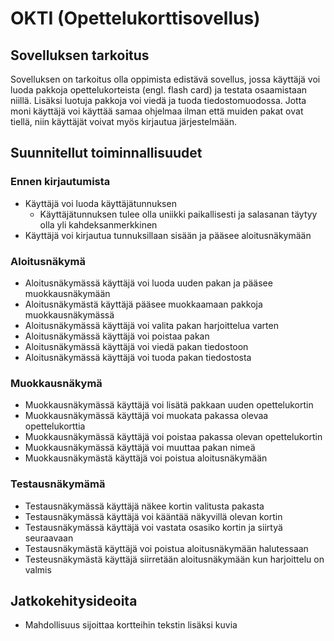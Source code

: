 # OKTI (Opettelukorttisovellus)

## Sovelluksen tarkoitus

Sovelluksen on tarkoitus olla oppimista edistävä sovellus, jossa käyttäjä voi luoda pakkoja opettelukorteista (engl. flash card) ja testata osaamistaan niillä. Lisäksi luotuja pakkoja voi viedä ja tuoda tiedostomuodossa. Jotta moni käyttäjä voi käyttää samaa ohjelmaa ilman että muiden pakat ovat tiellä, niin käyttäjät voivat myös kirjautua järjestelmään.

## Suunnitellut toiminnallisuudet

### Ennen kirjautumista

* Käyttäjä voi luoda käyttäjätunnuksen
  * Käyttäjätunnuksen tulee olla uniikki paikallisesti ja salasanan täytyy olla yli kahdeksanmerkkinen
* Käyttäjä voi kirjautua tunnuksillaan sisään ja pääsee aloitusnäkymään

### Aloitusnäkymä

* Aloitusnäkymässä käyttäjä voi luoda uuden pakan ja pääsee muokkausnäkymään
* Aloitusnäkymästä käyttäjä pääsee muokkaamaan pakkoja muokkausnäkymässä
* Aloitusnäkymässä käyttäjä voi valita pakan harjoittelua varten
* Aloitusnäkymässä käyttäjä voi poistaa pakan
* Aloitusnäkymässä käyttäjä voi viedä pakan tiedostoon
* Aloitusnäkymässä käyttäjä voi tuoda pakan tiedostosta

### Muokkausnäkymä

* Muokkausnäkymässä käyttäjä voi lisätä pakkaan uuden opettelukortin
* Muokkausnäkymässä käyttäjä voi muokata pakassa olevaa opettelukorttia
* Muokkausnäkymässä käyttäjä voi poistaa pakassa olevan opettelukortin
* Muokkausnäkymässä käyttäjä voi muuttaa pakan nimeä
* Muokkausnäkymästä käyttäjä voi poistua aloitusnäkymään

### Testausnäkymämä

* Testausnäkymässä käyttäjä näkee kortin valitusta pakasta
* Testausnäkymässä käyttäjä voi kääntää näkyvillä olevan kortin
* Testausnäkymässä käyttäjä voi vastata osasiko kortin ja siirtyä seuraavaan
* Testausnäkymästä käyttäjä voi poistua aloitusnäkymään halutessaan
* Testeusnäkymästä käyttäjä siirretään aloitusnäkymään kun harjoittelu on valmis

## Jatkokehitysideoita

* Mahdollisuus sijoittaa kortteihin tekstin lisäksi kuvia
